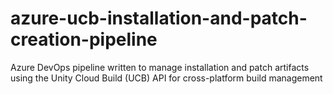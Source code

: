 # azure-ucb-installation-and-patch-creation-pipeline
Azure DevOps pipeline written to manage installation and patch artifacts using the Unity Cloud Build (UCB) API for cross-platform build management
